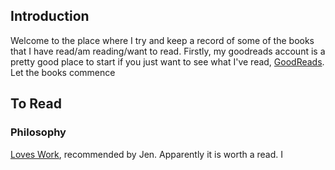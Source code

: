 ## Introduction

Welcome to the place where I try and keep a record of some of the books that I have read/am reading/want to read. Firstly, my goodreads account is a pretty good place to start if you just want to see what I've read, [GoodReads](https://www.goodreads.com/user/show/18941204-hamish-hutchings). Let the books commence

## To Read

### Philosophy

[Loves Work](https://www.goodreads.com/book/show/759251.Love_s_Work), recommended by Jen. Apparently it is worth a read. I 
